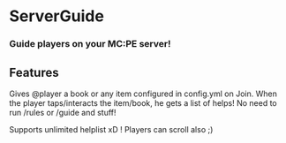 # ServerGuide
### Guide players on your MC:PE server!

## Features
Gives @player a book or any item configured in config.yml on Join. When the player taps/interacts the item/book, he gets a list of helps! No need to  run /rules or /guide and stuff!

Supports unlimited helplist xD ! Players can scroll also ;)
